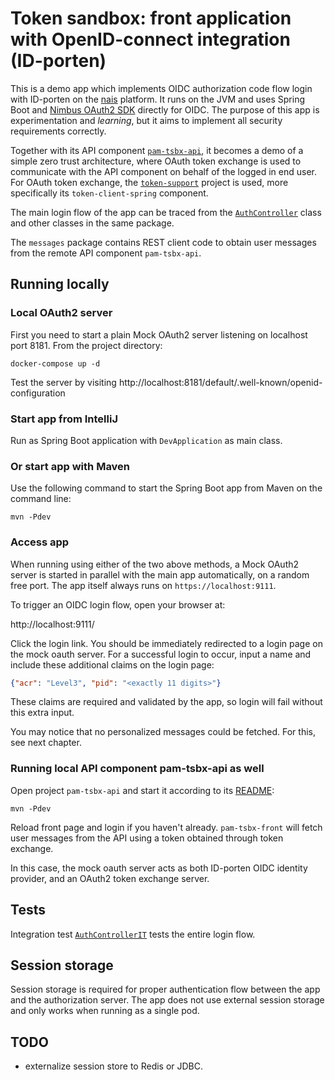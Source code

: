 # Token sandbox: front application with OpenID-connect integration (ID-porten)

This is a demo app which implements OIDC authorization code flow login with
ID-porten on the [nais][1] platform. It runs on the JVM and uses Spring Boot and
[Nimbus OAuth2 SDK][2] directly for OIDC. The purpose of this app is
experimentation and *learning*, but it aims to implement all security
requirements correctly.

Together with its API component [`pam-tsbx-api`][3], it becomes a demo of a
simple zero trust architecture, where OAuth token exchange is used to
communicate with the API component on behalf of the logged in end user. For
OAuth token exchange, the [`token-support`][4] project is used, more
specifically its `token-client-spring` component.

[1]: https://nais.io/
[2]: https://connect2id.com/products/nimbus-oauth-openid-connect-sdk
[3]: https://github.com/navikt/pam-tsbx-api
[4]: https://github.com/navikt/token-support#token-client-spring

The main login flow of the app can be traced from the [`AuthController`][4]
class and other classes in the same package.

[4]: src/main/java/no/nav/arbeid/tsbx/auth/AuthController.java

The `messages` package contains REST client code to obtain user messages from
the remote API component `pam-tsbx-api`.


## Running locally

### Local OAuth2 server

First you need to start a plain Mock OAuth2 server listening on localhost port 8181.
From the project directory:

    docker-compose up -d
    
Test the server by visiting
http://localhost:8181/default/.well-known/openid-configuration
    
### Start app from IntelliJ

Run as Spring Boot application with `DevApplication` as main class.

### Or start app with Maven

Use the following command to start the Spring Boot app from Maven on the command line:

    mvn -Pdev
    
### Access app

When running using either of the two above methods, a Mock OAuth2 server is
started in parallel with the main app automatically, on a random free port. The
app itself always runs on `https://localhost:9111`.

To trigger an OIDC login flow, open your browser at:

http://localhost:9111/

Click the login link. You should be immediately redirected to a login page on
the mock oauth server. For a successful login to occur, input a name and include
these additional claims on the login page:

```json
{"acr": "Level3", "pid": "<exactly 11 digits>"}
```

These claims are required and validated by the app, so login will fail without
this extra input.

You may notice that no personalized messages could be fetched. For this, see
next chapter.

### Running local API component pam-tsbx-api as well

Open project `pam-tsbx-api` and start it according to its [README](https://github.com/navikt/pam-tsbx-api):

    mvn -Pdev
    
Reload front page and login if you haven't already. `pam-tsbx-front` will fetch
user messages from the API using a token obtained through token exchange.

In this case, the mock oauth server acts as both ID-porten OIDC identity provider,
and an OAuth2 token exchange server.


## Tests

Integration test [`AuthControllerIT`][4] tests the entire login flow.

[4]: src/test/java/no/nav/arbeid/tsbx/auth/AuthControllerIT.java

## Session storage

Session storage is required for proper authentication flow between the app and
the authorization server. The app does not use external session storage and only
works when running as a single pod.


## TODO

- externalize session store to Redis or JDBC.


